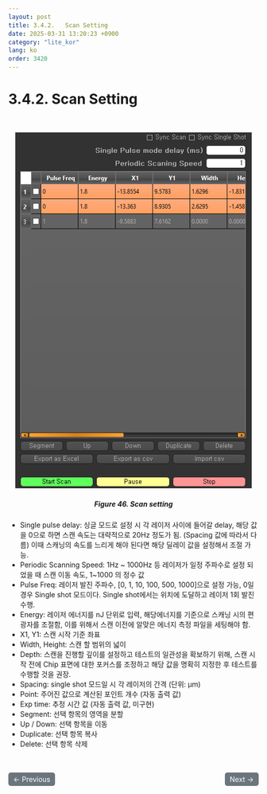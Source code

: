 ```yaml
---
layout: post
title: 3.4.2.	Scan Setting
date: 2025-03-31 13:20:23 +0900
category: "lite_kor"
lang: ko
order: 3420
---
```


# 3.4.2. Scan Setting

<br/> <!-- 한줄 띄기 -->

<!-- 중앙 정렬 이미지 -->
<p align="center"> 
  <img src="/assets/Chapter-3/Scan setting.png">
</p>

<!-- 이미지 설명 -->
<div align="center"> 
<h5>Figure 46. Scan setting</h5>
</div>

-	Single pulse delay: 싱글 모드로 설정 시 각 레이저 사이에 들어갈 delay, 해당 값을 0으로 하면 스캔 속도는 대략적으로 20Hz 정도가 됨. (Spacing 값에 따라서 다름) 이때 스캐닝의 속도를 느리게 해야 된다면 해당 딜레이 값을 설정해서 조절 가능.
-	Periodic Scanning Speed: 1Hz ~ 1000Hz 등 레이저가 일정 주파수로 설정 되었을 때 스캔 이동 속도, 1~1000 의 정수 값
-	Pulse Freq: 레이저 발진 주파수, [0, 1, 10, 100, 500, 1000]으로 설정 가능, 0일 경우 Single shot 모드이다. Single shot에서는 위치에 도달하고 레이저 1회 발진 수행.
-	Energy: 레이저 에너지를 nJ 단위로 입력, 해당에너지를 기준으로 스캐닝 시의 편광자를 조절함, 이를 위해서 스캔 이전에 알맞은 에너지 측정 파일을 세팅해야 함.
-	X1, Y1: 스캔 시작 기준 좌표
-	Width, Height: 스캔 할 범위의 넓이
-	Depth: 스캔을 진행할 깊이를 설정하고 테스트의 일관성을 확보하기 위해, 스캔 시작 전에 Chip 표면에 대한 포커스를 조정하고 해당 값을 명확히 지정한 후 테스트를 수행할 것을 권장.
-	Spacing: single shot 모드일 시 각 레이저의 간격 (단위: μm)
-	Point: 주어진 값으로 계산된 포인트 개수 (자동 출력 값)
-	Exp time: 추정 시간 값 (자동 출력 값, 미구현)
-	Segment: 선택 항목의 영역을 분할
-	Up / Down: 선택 항목을 이동
-	Duplicate: 선택 항목 복사
-	Delete: 선택 항목 삭제

<!-- 이전/다음 페이지 버튼 -->
<br/>
<br/>
<div style="display: flex; justify-content: space-between; align-items: center; margin-top: 10;">
  <!-- 이전 페이지 버튼 -->
  <a href="/manuals/manuals_lite_kor/Chapter 3/Chapter 3-4-1/" class="btn btn-primary" style="display: inline-block; padding: 5px 10px; background-color: #6c757d; color: white; text-decoration: none; border-radius: 5px;">
    ← Previous
  </a>

  <!-- 다음 페이지 버튼 -->
  <a href="/manuals/manuals_lite_kor/Chapter 3/Chapter 3-4-3/" class="btn btn-primary" style="display: inline-block; padding: 5px 10px; background-color: #6c757d; color: white; text-decoration: none; border-radius: 5px;">
    Next →
  </a>
</div>